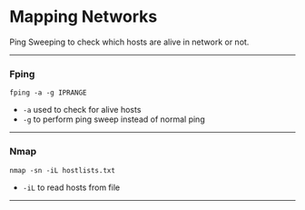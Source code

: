 # Mapping Networks

Ping Sweeping to check which hosts are alive in network or not.

***

### Fping

`fping -a -g IPRANGE`

* `-a` used to check for alive hosts
* `-g` to perform ping sweep instead of normal ping

***

### Nmap

`nmap -sn -iL hostlists.txt`

* `-iL` to read hosts from file

***
